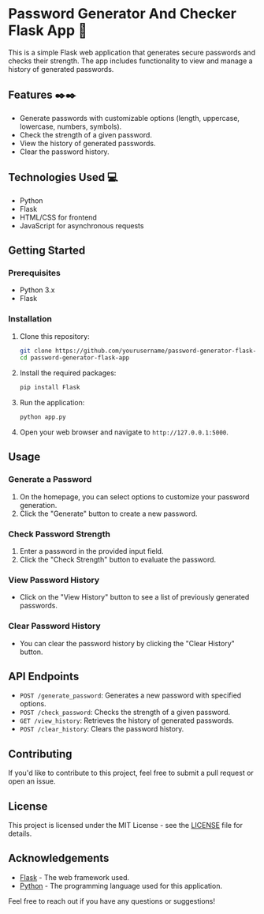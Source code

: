 # Password Generator And Checker Flask App 🔐

This is a simple Flask web application that generates secure passwords and checks their strength. The app includes functionality to view and manage a history of generated passwords.

## Features ✒️✒️

- Generate passwords with customizable options (length, uppercase, lowercase, numbers, symbols).
- Check the strength of a given password.
- View the history of generated passwords.
- Clear the password history.

## Technologies Used 💻

- Python
- Flask
- HTML/CSS for frontend
- JavaScript for asynchronous requests

## Getting Started

### Prerequisites

- Python 3.x
- Flask

### Installation

1. Clone this repository:
   ```bash
   git clone https://github.com/yourusername/password-generator-flask-app.git
   cd password-generator-flask-app
   ```

2. Install the required packages:
   ```bash
   pip install Flask
   ```

3. Run the application:
   ```bash
   python app.py
   ```

4. Open your web browser and navigate to `http://127.0.0.1:5000`.

## Usage

### Generate a Password

1. On the homepage, you can select options to customize your password generation.
2. Click the "Generate" button to create a new password.

### Check Password Strength

1. Enter a password in the provided input field.
2. Click the "Check Strength" button to evaluate the password.

### View Password History

- Click on the "View History" button to see a list of previously generated passwords.

### Clear Password History

- You can clear the password history by clicking the "Clear History" button.

## API Endpoints

- `POST /generate_password`: Generates a new password with specified options.
- `POST /check_password`: Checks the strength of a given password.
- `GET /view_history`: Retrieves the history of generated passwords.
- `POST /clear_history`: Clears the password history.

## Contributing

If you'd like to contribute to this project, feel free to submit a pull request or open an issue.

## License

This project is licensed under the MIT License - see the [LICENSE](LICENSE) file for details.

## Acknowledgements

- [Flask](https://flask.palletsprojects.com/) - The web framework used.
- [Python](https://www.python.org/) - The programming language used for this application. 

Feel free to reach out if you have any questions or suggestions!
